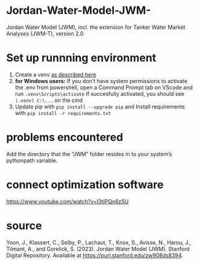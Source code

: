 # Jordan-Water-Model-JWM-
Jordan Water Model (JWM), incl. the extension for Tanker Water Market Analyses (JWM-T), version 2.0

# Set up runnning environment
1. Create a venv [as described here](https://medium.com/@dipan.saha/managing-git-repositories-with-vscode-setting-up-a-virtual-environment-62980b9e8106)
4. **for Windows users:** If you don't have system permissions to activate the .env from powershell, open a Command Prompt tab on VScode and run ```.venv\Scripts\activate```
If succesfully activated, you should see ```(.venv) C:\...``` on the cmd
5. Update pip with ```pip install --upgrade pip``` and Install requirements with ```pip install -r requirements.txt```

# problems encountered
Add the directory that the “JWM” folder resides in to your system’s pythonpath variable.


# connect optimization software
https://www.youtube.com/watch?v=I3tIPQn6z5U

# source
Yoon, J., Klassert, C., Selby, P., Lachaut, T., Knox, S., Avisse, N., Harou, J., Tilmant, A., and Gorelick, S. (2023). Jordan Water Model (JWM). Stanford Digital Repository. Available at https://purl.stanford.edu/zw908ds8394.
